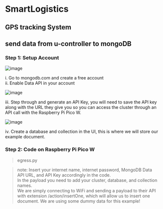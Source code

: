 # SmartLogistics


## GPS tracking System


## send data from u-controller to mongoDB <br>
### Step 1: Setup Account<br>

![image](https://github.com/wanasyraf4/SmartLogistics/assets/107595740/086dedd8-ffd0-4408-b7aa-ef974b4c67a3) <br>

i. Go to mongodb.com and create a free account <br>
ii. Enable Data API in your account <br> 


![image](https://github.com/wanasyraf4/SmartLogistics/assets/107595740/828e858a-bfda-4d7b-b02f-56c9fead77cc) <br>

iii. Step through and generate an API Key, you will need to save the API key along with the URL they give you so you can access the cluster through an API call with the Raspberry Pi Pico W. <br>

![image](https://github.com/wanasyraf4/SmartLogistics/assets/107595740/c4e94729-8a71-44f6-9a2d-fc32c552830b)

iv. Create a database and collection in the UI, this is where we will store our example document. <br>

### Step 2: Code on Raspberry Pi Pico W

>egress.py

> note:
> Insert your internet name, internet password, MongoDB Data API URL, and API Key accordingly in the code. <br>
> In the payload you need to add your cluster, database, and collection names. <br>
> We are simply connecting to WiFi and sending a payload to their API with extension /action/insertOne, which will allow us to insert one document. We are using some dummy data for this example!

